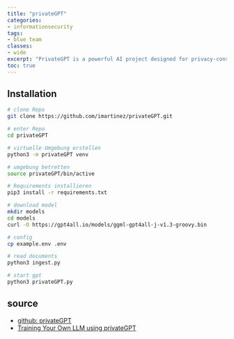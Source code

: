 ```yaml
---
title: "privateGPT"
categories: 
- informationsecurity
tags:
- blue team
classes: 
- wide
excerpt: "PrivateGPT is a powerful AI project designed for privacy-conscious users, enabling you to interact with your documents using Large Language Models (LLMs) without the need for an internet connection." 
toc: true
--- 
```


## Installation

```bash
# clone Repo
git clone https://github.com/imartinez/privateGPT.git

# enter Repo
cd privateGPT

# virtuelle Umgebung erstellen
python3 -m privateGPT venv

# umgebung betretten
source privateGPT/bin/active

# Requirements installieren
pip3 install -r requirements.txt

# download model
mkdir models
cd models
curl -O https://gpt4all.io/models/ggml-gpt4all-j-v1.3-groovy.bin

# config 
cp example.env .env

# read documents
python3 ingest.py

# start gpt
python3 privateGPT.py
```

## source

* [github: privateGPT][def]
* [Training Your Own LLM using privateGPT][def1]

[def]: https://github.com/imartinez/privateGPT
[def1]: https://levelup.gitconnected.com/training-your-own-llm-using-privategpt-f36f0c4f01ec
